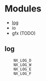 # Modules
- [log](##log)
- io
- gfx (TODO)

## log
````NX_LOG_T
    NX_LOG_D
    NX_LOG_W
    NX_LOG_E
    NX_LOG_F
````
